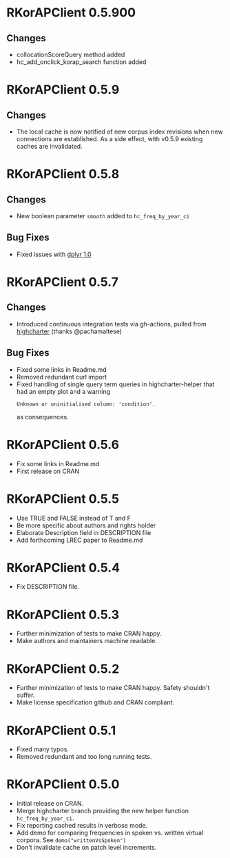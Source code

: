 # RKorAPClient 0.5.900

## Changes
- collocationScoreQuery method added
- hc_add_onclick_korap_search function added

# RKorAPClient 0.5.9

## Changes
- The local cache is now notified of new corpus index revisions when new connections are established. As a side effect, with v0.5.9 existing caches are invalidated. 

# RKorAPClient 0.5.8

## Changes
- New boolean parameter `smooth` added to `hc_freq_by_year_ci`

## Bug Fixes
- Fixed issues with [dplyr 1.0](https://github.com/tidyverse/dplyr/releases/tag/v1.0.0)

# RKorAPClient 0.5.7

## Changes
- Introduced continuous integration tests via gh-actions, pulled from [highcharter](https://github.com/jbkunst/highcharter) (thanks @pachamaltese)

## Bug Fixes
- Fixed some links in Readme.md
- Removed redundant curl import
- Fixed handling of single query term queries in highcharter-helper that had an empty plot and a warning 
  ```
  Unknown or uninitialised column: 'condition'.
  ```
  as consequences.

# RKorAPClient 0.5.6
- Fix some links in Readme.md
- First release on CRAN

# RKorAPClient 0.5.5
- Use TRUE and FALSE instead of T and F
- Be more specific about authors and rights holder
- Elaborate Description field in DESCRIPTION file
- Add forthcoming LREC paper to Readme.md

# RKorAPClient 0.5.4
- Fix DESCRIPTION file.

# RKorAPClient 0.5.3
- Further minimization of tests to make CRAN happy.
- Make authors and maintainers machine readable.

# RKorAPClient 0.5.2
- Further minimization of tests to make CRAN happy. Safety shouldn't suffer.
- Make license specification github and CRAN compliant.

# RKorAPClient 0.5.1
- Fixed many typos.
- Removed redundant and too long running tests.

# RKorAPClient 0.5.0

- Initial release on CRAN.
- Merge highcharter branch providing the new helper function `hc_freq_by_year_ci`.
- Fix reporting cached results in verbose mode.
- Add demo for comparing frequencies in spoken vs. written virtual corpora. See `demo("writtenVsSpoken")`
- Don't invalidate cache on patch level increments.

